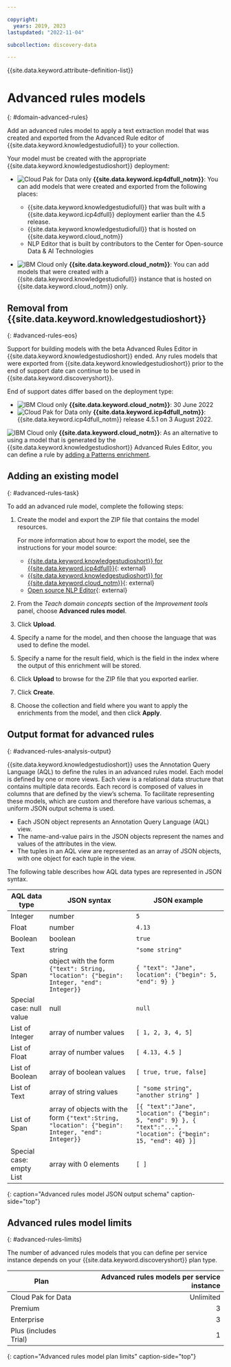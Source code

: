 ```yaml
---

copyright:
  years: 2019, 2023
lastupdated: "2022-11-04"

subcollection: discovery-data

---
```


{{site.data.keyword.attribute-definition-list}}

# Advanced rules models
{: #domain-advanced-rules}

Add an advanced rules model to apply a text extraction model that was created and exported from the Advanced Rule editor of {{site.data.keyword.knowledgestudiofull}} to your collection.

Your model must be created with the appropriate {{site.data.keyword.knowledgestudioshort}} deployment:

-   ![Cloud Pak for Data only](images/desktop.png) **{{site.data.keyword.icp4dfull_notm}}**: You can add models that were created and exported from the following places:

    -   {{site.data.keyword.knowledgestudiofull}} that was built with a {{site.data.keyword.icp4dfull}} deployment earlier than the 4.5 release.
    -   {{site.data.keyword.knowledgestudiofull}} that is hosted on {{site.data.keyword.cloud_notm}}
    -   NLP Editor that is built by contributors to the Center for Open-source Data & AI Technologies

-   ![IBM Cloud only](images/ibm-cloud.png) **{{site.data.keyword.cloud_notm}}**: You can add models that were created with a {{site.data.keyword.knowledgestudiofull}} instance that is hosted on {{site.data.keyword.cloud_notm}} only.

## Removal from {{site.data.keyword.knowledgestudioshort}}
{: #advanced-rules-eos}

Support for building models with the beta Advanced Rules Editor in {{site.data.keyword.knowledgestudioshort}} ended. Any rules models that were exported from {{site.data.keyword.knowledgestudioshort}} prior to the end of support date can continue to be used in {{site.data.keyword.discoveryshort}}. 

End of support dates differ based on the deployment type:

-   ![IBM Cloud only](images/ibm-cloud.png) **{{site.data.keyword.cloud_notm}}**: 30 June 2022
-   ![Cloud Pak for Data only](images/desktop.png) **{{site.data.keyword.icp4dfull_notm}}**: {{site.data.keyword.icp4dfull_notm}} release 4.5.1 on 3 August 2022.

![IBM Cloud only](images/ibm-cloud.png) **{{site.data.keyword.cloud_notm}}**: As an alternative to using a model that is generated by the {{site.data.keyword.knowledgestudioshort}} Advanced Rules Editor, you can define a rule by [adding a Patterns enrichment](/docs/discovery-data?topic=discovery-data-domain-pattern).

## Adding an existing model
{: #advanced-rules-task}

To add an advanced rule model, complete the following steps:

1.  Create the model and export the ZIP file that contains the model resources. 

    For more information about how to export the model, see the instructions for your model source:

    -   [{{site.data.keyword.knowledgestudioshort}} for {{site.data.keyword.icp4dfull}}](/docs/watson-knowledge-studio-data?topic=watson-knowledge-studio-data-create-advanced-rules-model){: external}
    -   [{{site.data.keyword.knowledgestudioshort}} for {{site.data.keyword.cloud_notm}}](/docs/watson-knowledge-studio?topic=watson-knowledge-studio-create-advanced-rules-model){: external}
    -   [Open source NLP Editor](https://github.com/CODAIT/nlp-editor){: external}

1.  From the *Teach domain concepts* section of the *Improvement tools* panel, choose **Advanced rules model**.
1.  Click **Upload**.
1.  Specify a name for the model, and then choose the language that was used to define the model.
1.  Specify a name for the result field, which is the field in the index where the output of this enrichment will be stored.
1.  Click **Upload** to browse for the ZIP file that you exported earlier.
1.  Click **Create**.
1.  Choose the collection and field where you want to apply the enrichments from the model, and then click **Apply**.

## Output format for advanced rules
{: #advanced-rules-analysis-output}

{{site.data.keyword.knowledgestudioshort}} uses the Annotation Query Language (AQL) to define the rules in an advanced rules model. Each model is defined by one or more views. Each view is a relational data structure that contains multiple data records. Each record is composed of values in columns that are defined by the view’s schema. To facilitate representing these models, which are custom and therefore have various schemas, a uniform JSON output schema is used.

-   Each JSON object represents an Annotation Query Language (AQL) view.
-   The name-and-value pairs in the JSON objects represent the names and values of the attributes in the view.
-   The tuples in an AQL view are represented as an array of JSON objects, with one object for each tuple in the view.

The following table describes how AQL data types are represented in JSON syntax.

| AQL data type | JSON syntax | JSON example |
|---------------|-------------|--------------|
| Integer | number | `5` |
| Float | number | `4.13` |
| Boolean | boolean | `true` |
| Text | string | `"some string"` |
| Span | object with the form `{"text": String, "location": {"begin": Integer, "end": Integer}}` | `{ "text": "Jane", location": {"begin": 5, "end": 9} }` |
| Special case: null value | null | `null` |
| List of Integer| array of number values | `[ 1, 2, 3, 4, 5]` |
| List of Float| array of number values |  `[ 4.13, 4.5 ]` |
| List of Boolean | array of boolean values |  `[ true, true, false]` |
| List of Text | array of string values |  `[ "some string", "another string" ]` |
| List of Span  | array of objects with the form `{"text":String, "location": {"begin": Integer, "end": Integer}}` | `[{ "text":"Jane", "location": {"begin": 5, "end": 9} }, { "text":"...", "location": {"begin": 15, "end": 40} }]` |
| Special case: empty List | array with 0 elements |  `[ ]` |
{: caption="Advanced rules model JSON output schema" caption-side="top"}

## Advanced rules model limits
{: #advanced-rules-limits}

The number of advanced rules models that you can define per service instance depends on your {{site.data.keyword.discoveryshort}} plan type.

| Plan | Advanced rules models per service instance |
|--------------|--------------------------------:|
| Cloud Pak for Data  |                Unlimited |
| Premium  |                      3 |
| Enterprise |                                3 |
| Plus (includes Trial) |                     1 |
{: caption="Advanced rules model plan limits" caption-side="top"}
